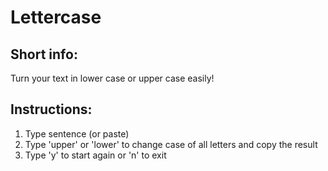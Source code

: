 # Lettercase
## Short info:
Turn your text in lower case or upper case easily!

## Instructions:
1. Type sentence (or paste)
2. Type 'upper' or 'lower' to change case of all letters and copy the result
3. Type 'y' to start again or 'n' to exit
